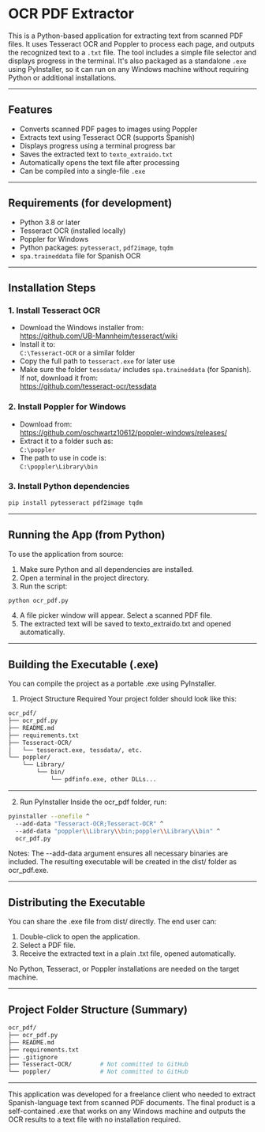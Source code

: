 # OCR PDF Extractor

This is a Python-based application for extracting text from scanned PDF files. It uses Tesseract OCR and Poppler to process each page, and outputs the recognized text to a `.txt` file. The tool includes a simple file selector and displays progress in the terminal. It's also packaged as a standalone `.exe` using PyInstaller, so it can run on any Windows machine without requiring Python or additional installations.

---

## Features

- Converts scanned PDF pages to images using Poppler
- Extracts text using Tesseract OCR (supports Spanish)
- Displays progress using a terminal progress bar
- Saves the extracted text to `texto_extraido.txt`
- Automatically opens the text file after processing
- Can be compiled into a single-file `.exe`

---

## Requirements (for development)

- Python 3.8 or later
- Tesseract OCR (installed locally)
- Poppler for Windows
- Python packages: `pytesseract`, `pdf2image`, `tqdm`
- `spa.traineddata` file for Spanish OCR

---

## Installation Steps

### 1. Install Tesseract OCR

- Download the Windows installer from:  
  https://github.com/UB-Mannheim/tesseract/wiki
- Install it to:  
  `C:\Tesseract-OCR` or a similar folder
- Copy the full path to `tesseract.exe` for later use
- Make sure the folder `tessdata/` includes `spa.traineddata` (for Spanish).  
  If not, download it from:  
  https://github.com/tesseract-ocr/tessdata

### 2. Install Poppler for Windows

- Download from:  
  https://github.com/oschwartz10612/poppler-windows/releases/
- Extract it to a folder such as:  
  `C:\poppler`
- The path to use in code is:  
  `C:\poppler\Library\bin`

### 3. Install Python dependencies

```bash
pip install pytesseract pdf2image tqdm
```

---

## Running the App (from Python)

To use the application from source:

1. Make sure Python and all dependencies are installed.
2. Open a terminal in the project directory.
3. Run the script:

```bash
python ocr_pdf.py
```

4. A file picker window will appear. Select a scanned PDF file.
5. The extracted text will be saved to texto_extraido.txt and opened automatically.

---

## Building the Executable (.exe)
You can compile the project as a portable .exe using PyInstaller.

1. Project Structure Required
Your project folder should look like this:

```bash
ocr_pdf/
├── ocr_pdf.py
├── README.md
├── requirements.txt
├── Tesseract-OCR/
│   └── tesseract.exe, tessdata/, etc.
└── poppler/
    └── Library/
        └── bin/
            └── pdfinfo.exe, other DLLs...
```

---

2. Run PyInstaller
Inside the ocr_pdf folder, run:

```bash
pyinstaller --onefile ^
  --add-data "Tesseract-OCR;Tesseract-OCR" ^
  --add-data "poppler\\Library\\bin;poppler\\Library\\bin" ^
  ocr_pdf.py
```

Notes:
The --add-data argument ensures all necessary binaries are included.
The resulting executable will be created in the dist/ folder as ocr_pdf.exe.

---

## Distributing the Executable
You can share the .exe file from dist/ directly. The end user can:

1. Double-click to open the application.
2. Select a PDF file.
3. Receive the extracted text in a plain .txt file, opened automatically.

No Python, Tesseract, or Poppler installations are needed on the target machine.

---

## Project Folder Structure (Summary)

```bash
ocr_pdf/
├── ocr_pdf.py
├── README.md
├── requirements.txt
├── .gitignore
├── Tesseract-OCR/        # Not committed to GitHub
└── poppler/              # Not committed to GitHub
```

---

This application was developed for a freelance client who needed to extract Spanish-language text from scanned PDF documents. The final product is a self-contained .exe that works on any Windows machine and outputs the OCR results to a text file with no installation required.
